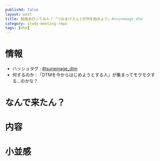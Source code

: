 ```yaml
---
publishd: false
layout: post
title: 勉強会行ってみた？「つねまげさんとDTMを始めよう」#tsunemage_dtm
category: study-meeting-repo
tags: [dtm]
---
```



# 情報

+ ハッシュタグ : [#tsunemage_dtm](https://twitter.com/search?q=%23tsunemage_dtm)
+ 何するのか : 「DTMを今からはじめようとする人」が集まってモクモクする…のかな？

# なんで来たん？

# 内容

# 小並感

